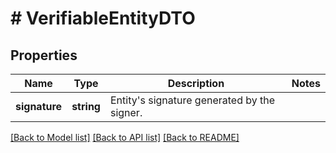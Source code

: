 # # VerifiableEntityDTO

## Properties

Name | Type | Description | Notes
------------ | ------------- | ------------- | -------------
**signature** | **string** | Entity&#39;s signature generated by the signer. |

[[Back to Model list]](../../README.md#models) [[Back to API list]](../../README.md#endpoints) [[Back to README]](../../README.md)
